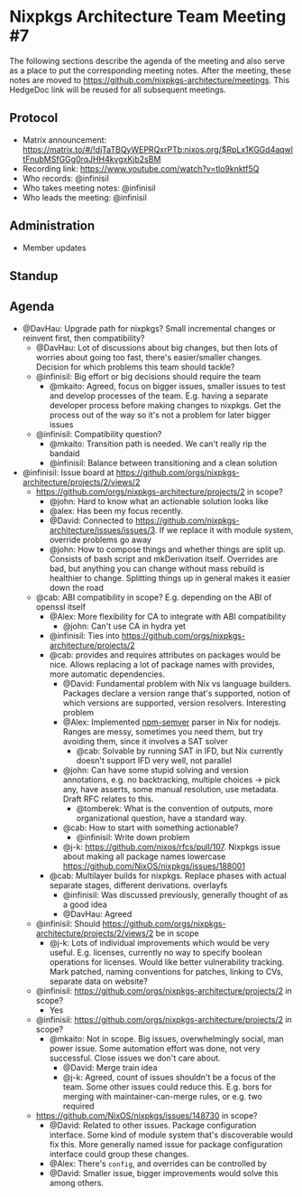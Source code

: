 # Nixpkgs Architecture Team Meeting #7

The following sections describe the agenda of the meeting and also serve as a place to put the corresponding meeting notes. After the meeting, these notes are moved to https://github.com/nixpkgs-architecture/meetings. This HedgeDoc link will be reused for all subsequent meetings.

## Protocol

- Matrix announcement: <https://matrix.to/#/!djTaTBQyWEPRQxrPTb:nixos.org/$RpLx1KGGd4aqwltFnubMSfGGg0rqJHH4kvgxKjb2sBM>
- Recording link: <https://www.youtube.com/watch?v=tlo9knktf5Q>
- Who records: @infinisil
- Who takes meeting notes: @infinisil
- Who leads the meeting: @infinisil

## Administration

- Member updates

## Standup

## Agenda

- @DavHau: Upgrade path for nixpkgs? Small incremental changes or reinvent first, then compatibility?
  - @DavHau: Lot of discussions about big changes, but then lots of worries about going too fast, there's easier/smaller changes. Decision for which problems this team should tackle?
  - @infinisil: Big effort or big decisions should require the team
    - @mkaito: Agreed, focus on bigger issues, smaller issues to test and develop processes of the team. E.g. having a separate developer process before making changes to nixpkgs. Get the process out of the way so it's not a problem for later bigger issues
  - @infinisil: Compatibility question?
    - @mkaito: Transition path is needed. We can't really rip the bandaid
    - @infinisil: Balance between transitioning and a clean solution
- @infinisil: Issue board at https://github.com/orgs/nixpkgs-architecture/projects/2/views/2
  - https://github.com/orgs/nixpkgs-architecture/projects/2 in scope?
    - @john: Hard to know what an actionable solution looks like
    - @alex: Has been my focus recently.
    - @David: Connected to https://github.com/nixpkgs-architecture/issues/issues/3. If we replace it with module system, override problems go away
    - @john: How to compose things and whether things are split up. Consists of bash script and mkDerivation itself. Overrides are bad, but anything you can change without mass rebuild is healthier to change. Splitting things up in general makes it easier down the road
  - @cab: ABI compatibility in scope? E.g. depending on the ABI of openssl itself
    - @Alex: More flexibility for CA to integrate with ABI compatibility
      - @john: Can't use CA in hydra yet
    - @infinisil: Ties into https://github.com/orgs/nixpkgs-architecture/projects/2
    - @cab: provides and requires attributes on packages would be nice. Allows replacing a lot of package names with provides, more automatic dependencies.
      - @David: Fundamental problem with Nix vs language builders. Packages declare a version range that's supported, notion of which versions are supported, version resolvers. Interesting problem
      - @Alex: Implemented [npm-semver](https://www.npmjs.com/package/semver) parser in Nix for nodejs. Ranges are messy, sometimes you need them, but try avoiding them, since it involves a SAT solver
        - @cab: Solvable by running SAT in IFD, but Nix currently doesn't support IFD very well, not parallel
      - @john: Can have some stupid solving and version annotations, e.g. no backtracking, multiple choices -> pick any, have asserts, some manual resolution, use metadata. Draft RFC relates to this.
        - @tomberek: What is the convention of outputs, more organizational question, have a standard way.
      - @cab: How to start with something actionable?
        - @infinisil: Write down problem
      - @j-k: https://github.com/nixos/rfcs/pull/107. Nixpkgs issue about making all package names lowercase https://github.com/NixOS/nixpkgs/issues/188001
    - @cab: Multilayer builds for nixpkgs. Replace phases with actual separate stages, different derivations. overlayfs
      - @infinisil: Was discussed previously, generally thought of as a good idea
      - @DavHau: Agreed
  - @infinisil: Should https://github.com/orgs/nixpkgs-architecture/projects/2/views/2 be in scope
    - @j-k: Lots of individual improvements which would be very useful. E.g. licenses, currently no way to specify boolean operations for licenses. Would like better vulnerability tracking. Mark patched, naming conventions for patches, linking to CVs, separate data on website?
  - @infinisil: https://github.com/orgs/nixpkgs-architecture/projects/2 in scope?
    - Yes
  - @infinisil: https://github.com/orgs/nixpkgs-architecture/projects/2 in scope?
    - @mkaito: Not in scope. Big issues, overwhelmingly social, man power issue. Some automation effort was done, not very successful. Close issues we don't care about.
      - @David: Merge train idea
      - @j-k: Agreed, count of issues shouldn't be a focus of the team. Some other issues could reduce this. E.g. bors for merging with maintainer-can-merge rules, or e.g. two required
   - https://github.com/NixOS/nixpkgs/issues/148730 in scope?
     - @David: Related to other issues. Package configuration interface. Some kind of module system that's discoverable would fix this. More generally named issue for package configuration interface could group these changes.
     - @Alex: There's `config`, and overrides can be controlled by 
     - @David: Smaller issue, bigger improvements would solve this among others.
